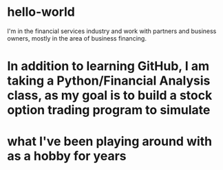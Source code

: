 # hello-world
I'm in the financial services industry and work with partners and business owners, mostly in the area of business financing.
# In addition to learning GitHub, I am taking a Python/Financial Analysis class, as my goal is to build a stock option trading program to simulate
# what I've been playing around with as a hobby for years

